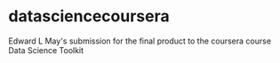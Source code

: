 # datasciencecoursera
Edward L May's submission for the final product to the coursera course Data Science Toolkit
